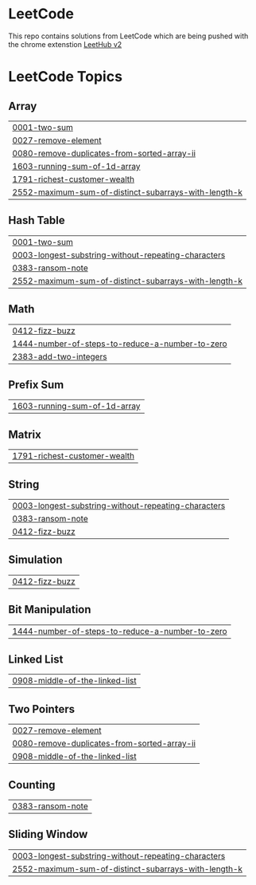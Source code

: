 # LeetCode
This repo contains solutions from LeetCode which are being pushed with the chrome extenstion [LeetHub v2](https://chromewebstore.google.com/detail/leethub-v2/mhanfgfagplhgemhjfeolkkdidbakocm)

<!---LeetCode Topics Start-->
# LeetCode Topics
## Array
|  |
| ------- |
| [0001-two-sum](https://github.com/dyarawilliams/LeetCode/tree/master/0001-two-sum) |
| [0027-remove-element](https://github.com/dyarawilliams/LeetCode/tree/master/0027-remove-element) |
| [0080-remove-duplicates-from-sorted-array-ii](https://github.com/dyarawilliams/LeetCode/tree/master/0080-remove-duplicates-from-sorted-array-ii) |
| [1603-running-sum-of-1d-array](https://github.com/dyarawilliams/LeetCode/tree/master/1603-running-sum-of-1d-array) |
| [1791-richest-customer-wealth](https://github.com/dyarawilliams/LeetCode/tree/master/1791-richest-customer-wealth) |
| [2552-maximum-sum-of-distinct-subarrays-with-length-k](https://github.com/dyarawilliams/LeetCode/tree/master/2552-maximum-sum-of-distinct-subarrays-with-length-k) |
## Hash Table
|  |
| ------- |
| [0001-two-sum](https://github.com/dyarawilliams/LeetCode/tree/master/0001-two-sum) |
| [0003-longest-substring-without-repeating-characters](https://github.com/dyarawilliams/LeetCode/tree/master/0003-longest-substring-without-repeating-characters) |
| [0383-ransom-note](https://github.com/dyarawilliams/LeetCode/tree/master/0383-ransom-note) |
| [2552-maximum-sum-of-distinct-subarrays-with-length-k](https://github.com/dyarawilliams/LeetCode/tree/master/2552-maximum-sum-of-distinct-subarrays-with-length-k) |
## Math
|  |
| ------- |
| [0412-fizz-buzz](https://github.com/dyarawilliams/LeetCode/tree/master/0412-fizz-buzz) |
| [1444-number-of-steps-to-reduce-a-number-to-zero](https://github.com/dyarawilliams/LeetCode/tree/master/1444-number-of-steps-to-reduce-a-number-to-zero) |
| [2383-add-two-integers](https://github.com/dyarawilliams/LeetCode/tree/master/2383-add-two-integers) |
## Prefix Sum
|  |
| ------- |
| [1603-running-sum-of-1d-array](https://github.com/dyarawilliams/LeetCode/tree/master/1603-running-sum-of-1d-array) |
## Matrix
|  |
| ------- |
| [1791-richest-customer-wealth](https://github.com/dyarawilliams/LeetCode/tree/master/1791-richest-customer-wealth) |
## String
|  |
| ------- |
| [0003-longest-substring-without-repeating-characters](https://github.com/dyarawilliams/LeetCode/tree/master/0003-longest-substring-without-repeating-characters) |
| [0383-ransom-note](https://github.com/dyarawilliams/LeetCode/tree/master/0383-ransom-note) |
| [0412-fizz-buzz](https://github.com/dyarawilliams/LeetCode/tree/master/0412-fizz-buzz) |
## Simulation
|  |
| ------- |
| [0412-fizz-buzz](https://github.com/dyarawilliams/LeetCode/tree/master/0412-fizz-buzz) |
## Bit Manipulation
|  |
| ------- |
| [1444-number-of-steps-to-reduce-a-number-to-zero](https://github.com/dyarawilliams/LeetCode/tree/master/1444-number-of-steps-to-reduce-a-number-to-zero) |
## Linked List
|  |
| ------- |
| [0908-middle-of-the-linked-list](https://github.com/dyarawilliams/LeetCode/tree/master/0908-middle-of-the-linked-list) |
## Two Pointers
|  |
| ------- |
| [0027-remove-element](https://github.com/dyarawilliams/LeetCode/tree/master/0027-remove-element) |
| [0080-remove-duplicates-from-sorted-array-ii](https://github.com/dyarawilliams/LeetCode/tree/master/0080-remove-duplicates-from-sorted-array-ii) |
| [0908-middle-of-the-linked-list](https://github.com/dyarawilliams/LeetCode/tree/master/0908-middle-of-the-linked-list) |
## Counting
|  |
| ------- |
| [0383-ransom-note](https://github.com/dyarawilliams/LeetCode/tree/master/0383-ransom-note) |
## Sliding Window
|  |
| ------- |
| [0003-longest-substring-without-repeating-characters](https://github.com/dyarawilliams/LeetCode/tree/master/0003-longest-substring-without-repeating-characters) |
| [2552-maximum-sum-of-distinct-subarrays-with-length-k](https://github.com/dyarawilliams/LeetCode/tree/master/2552-maximum-sum-of-distinct-subarrays-with-length-k) |
<!---LeetCode Topics End-->